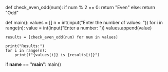 def check_even_odd(num):
    if num % 2 == 0:
        return "Even"
    else:
        return "Odd"

def main():
    values = []
    n = int(input("Enter the number of values: "))
    for i in range(n):
        value = int(input("Enter a number: "))
        values.append(value)

    results = [check_even_odd(num) for num in values]

    print("Results:")
    for i in range(n):
        print(f"{values[i]} is {results[i]}")

if __name__ == "__main__":
    main()
